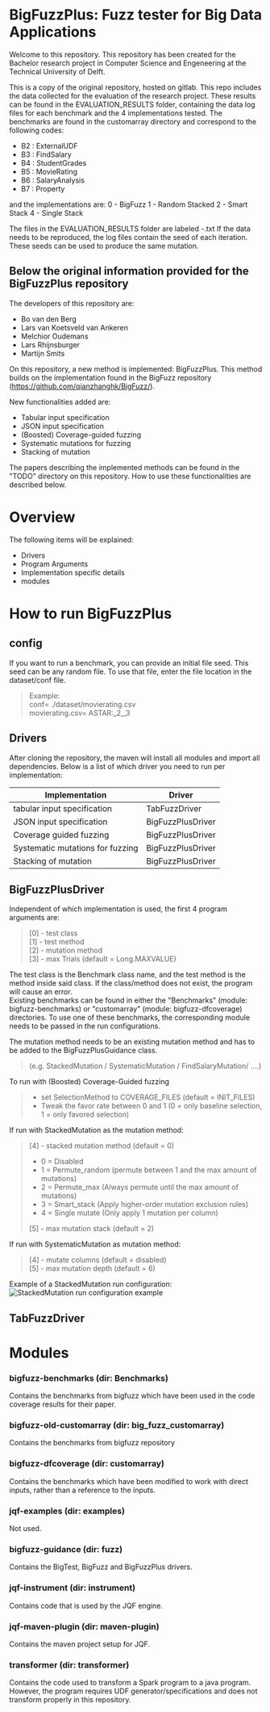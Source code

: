 # BigFuzzPlus: Fuzz tester for Big Data Applications
Welcome to this repository. This repository has been created for the Bachelor research project in Computer Science and Engeneering at the Technical University of Delft.

This is a copy of the original repository, hosted on gitlab. This repo includes the data collected for the evaluation of the research project.
These results can be found in the EVALUATION_RESULTS folder, containing the data log files for each benchmark and the 4 implementations tested.
The benchmarks are found in the customarray directory and correspond to the following codes:
- B2 : ExternalUDF
- B3 : FindSalary
- B4 : StudentGrades
- B5 : MovieRating
- B6 : SalaryAnalysis
- B7 : Property

and the implementations are:
0 - BigFuzz
1 - Random Stacked
2 - Smart Stack
4 - Single Stack

The files in the EVALUATION_RESULTS folder are labeled <Benchmark>-<Implementation>.txt
If the data needs to be reproduced, the log files contain the seed of each iteration. These seeds can be used to produce the same mutation.



## Below the original information provided for the BigFuzzPlus repository
The developers of this repository are:
- Bo van den Berg
- Lars van Koetsveld van Ankeren
- Melchior Oudemans
- Lars Rhijnsburger
- Martijn Smits

On this repository, a new method is implemented: BigFuzzPlus. This method builds on the implementation found in the BigFuzz repository (https://github.com/qianzhanghk/BigFuzz/).

New functionalities added are:
- Tabular input specification 
- JSON input specification
- (Boosted) Coverage-guided fuzzing 
- Systematic mutations for fuzzing
- Stacking of mutation 

The papers describing the implemented methods can be found in the "TODO" directory on this repository. How to use these functionalities are described below.

# Overview
The following items will be explained:
- Drivers
- Program Arguments
- Implementation specific details
- modules




# How to run BigFuzzPlus
## config
If you want to run a benchmark, you can provide an initial file seed. This seed can be any random file. To use that file, enter the file location in the dataset/conf file.
> Example:  
> conf= ./dataset/movierating.csv  
> movierating.csv= ASTAR:_2,_3
## Drivers
After cloning the repository, the maven will install all modules and import all dependencies.
Below is a list of which driver you need to run per implementation:

| Implementation | Driver |
| --- | ----------- |
|tabular input specification|TabFuzzDriver|
|JSON input specification|BigFuzzPlusDriver|
|Coverage guided fuzzing|BigFuzzPlusDriver|
|Systematic mutations for fuzzing|BigFuzzPlusDriver|
|Stacking of mutation|BigFuzzPlusDriver|
## BigFuzzPlusDriver
Independent of which implementation is used, the first 4 program arguments are:  
> [0] - test class                                           
> [1] - test method                                          
> [2] - mutation method                     
> [3] - max Trials                (default = Long.MAXVALUE)

The test class is the Benchmark class name, and the test method is the method inside said class. If the class/method does not exist, the program will cause an error.  
Existing benchmarks can be found in either the "Benchmarks" (module: bigfuzz-benchmarks) or "customarray" (module: bigfuzz-dfcoverage) directories. To use one of these benchmarks, the corresponding module needs to be passed in the run configurations.  

The mutation method needs to be an existing mutation method and has to be added to the BigFuzzPlusGuidance class.   
> (e.g. StackedMutation / SystematicMutation / FindSalaryMutation/ ....)
 
To run with (Boosted) Coverage-Guided fuzzing
> - set SelectionMethod to COVERAGE_FILES (default = INIT_FILES)
> - Tweak the favor rate between 0 and 1 (0 = only baseline selection, 1 = only favored selection)

If run with StackedMutation as the mutation method:  
> [4] - stacked mutation method   (default = 0)  
> - 0 = Disabled  
> - 1 = Permute_random (permute between 1 and the max amount of mutations)  
> - 2 = Permute_max (Always permute until the max amount of mutations)  
> - 3 = Smart_stack (Apply higher-order mutation exclusion rules)  
> - 4 = Single mutate (Only apply 1 mutation per column)
>
>[5] - max mutation stack        (default = 2)  
  
If run with SystematicMutation as mutation method:   
>[4] - mutate columns            (default = disabled)  
>[5] - max mutation depth        (default = 6)  

Example of a StackedMutation run configuration:             
![StackedMutation run configuration example](doc/StackedMutationConfigurationExample.png)
## TabFuzzDriver
  


# Modules
### bigfuzz-benchmarks (dir: Benchmarks)
Contains the benchmarks from bigfuzz which have been used in the code coverage results for their paper.
### bigfuzz-old-customarray (dir: big_fuzz_customarray)
Contains the benchmarks from bigfuzz repository
### bigfuzz-dfcoverage (dir: customarray)
Contains the benchmarks which have been modified to work with direct inputs, rather than a reference to the inputs.
### jqf-examples (dir: examples)
Not used.
### bigfuzz-guidance (dir: fuzz)
Contains the BigTest, BigFuzz and BigFuzzPlus drivers.
### jqf-instrument (dir: instrument)
Contains code that is used by the JQF engine.
### jqf-maven-plugin (dir: maven-plugin)
Contains the maven project setup for JQF.
### transformer (dir: transformer)
Contains the code used to transform a Spark program to a java program. However, the program requires UDF generator/specifications and does not transform properly in this repository.
